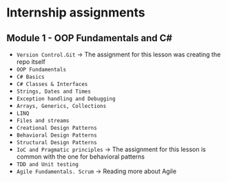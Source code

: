 # Internship assignments

## Module 1 - OOP Fundamentals and C#

- `Version Control.Git` -> The assignment for this lesson was creating the repo itself
- `OOP Fundamentals`
- `C# Basics`
- `C# Classes & Interfaces`
- `Strings, Dates and Times`
- `Exception handling and Debugging`
- `Arrays, Generics, Collections`
- `LINQ`
- `Files and streams`
- `Creational Design Patterns`
- `Behavioral Design Patterns`
- `Structural Design Patterns`
- `IoC and Pragmatic principles` -> The assignment for this lesson is common with the one for behavioral patterns
- `TDD and Unit testing`
- `Agile Fundamentals. Scrum` -> Reading more about Agile
